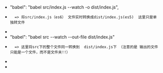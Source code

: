 *  "babel": "babel src/index.js --watch -o dist/index.js",  
*		=> 将src/index.js（es6） 文件实时转换成dist/index.js(es5)  这里只是单独转文件
*  
*  "babel": "babel src --watch --out-file dist/index.js"
*		=> 这里将src下的整个文件同一转换到  dist/index.js下 （注意的是 输出的文件只能是一个文件，而不是文件夹!!）
*
*